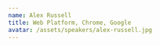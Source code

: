 ```yaml
---
name: Alex Russell
title: Web Platform, Chrome, Google
avatar: /assets/speakers/alex-russell.jpg
---
```

